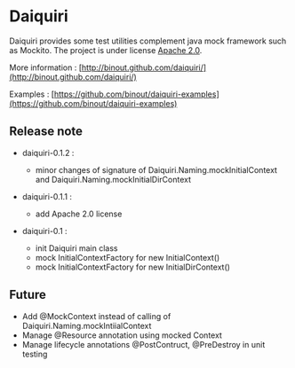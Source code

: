 Daiquiri
========

Daiquiri provides some test utilities complement java mock framework such as Mockito.
The project is under license [Apache 2.0](http://www.apache.org/licenses/LICENSE-2.0).

More information : [http://binout.github.com/daiquiri/](http://binout.github.com/daiquiri/)

Examples : [https://github.com/binout/daiquiri-examples](https://github.com/binout/daiquiri-examples)

Release note
------------

* daiquiri-0.1.2 :
    - minor changes of signature of Daiquiri.Naming.mockInitialContext and Daiquiri.Naming.mockInitialDirContext

* daiquiri-0.1.1 :
    - add Apache 2.0 license

* daiquiri-0.1 :
    - init Daiquiri main class
    - mock InitialContextFactory for new InitialContext()
    - mock InitialContextFactory for new InitialDirContext()

Future
------

* Add @MockContext instead of calling of Daiquiri.Naming.mockIntiialContext
* Manage @Resource annotation using mocked Context
* Manage lifecycle annotations @PostContruct, @PreDestroy in unit testing

